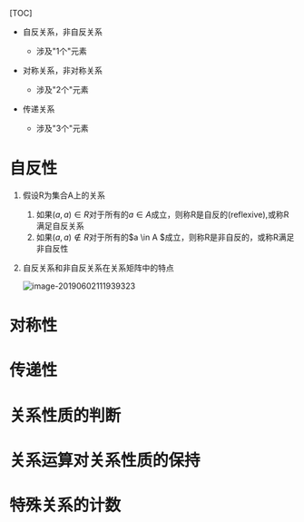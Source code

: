 [TOC]

* 自反关系，非自反关系
  * 涉及"1个"元素

* 对称关系，非对称关系
  * 涉及"2个"元素
* 传递关系
  * 涉及"3个"元素

# 自反性

1. 假设R为集合A上的关系
   1. 如果$(a,a) \in R$对于所有的$a \in A$成立，则称R是自反的(reflexive),或称R满足自反关系
   2. 如果$(a,a) \notin R$对于所有的$a \in A $成立，则称R是非自反的，或称R满足非自反性

2. 自反关系和非自反关系在关系矩阵中的特点

   ![image-20190602111939323](/Users/chenyansong/Documents/note/images/discrete_math/image-20190602111939323.png)





# 对称性







# 传递性



# 关系性质的判断





# 关系运算对关系性质的保持







# 特殊关系的计数



